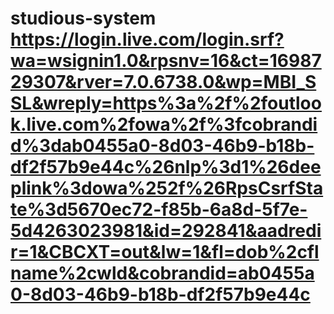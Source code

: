# studious-system https://login.live.com/login.srf?wa=wsignin1.0&rpsnv=16&ct=1698729307&rver=7.0.6738.0&wp=MBI_SSL&wreply=https%3a%2f%2foutlook.live.com%2fowa%2f%3fcobrandid%3dab0455a0-8d03-46b9-b18b-df2f57b9e44c%26nlp%3d1%26deeplink%3dowa%252f%26RpsCsrfState%3d5670ec72-f85b-6a8d-5f7e-5d4263023981&id=292841&aadredir=1&CBCXT=out&lw=1&fl=dob%2cflname%2cwld&cobrandid=ab0455a0-8d03-46b9-b18b-df2f57b9e44c
